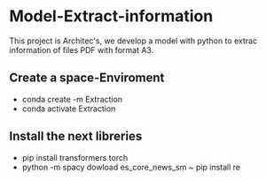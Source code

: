 # Model-Extract-information
This project is Architec's, we develop a model with python to extrac information of files PDF with format A3.

## Create a space-Enviroment
- conda create -m Extraction
- conda activate Extraction

## Install the next libreries
- pip install transformers torch
- python -m spacy dowload es_core_news_sm
~ pip install re